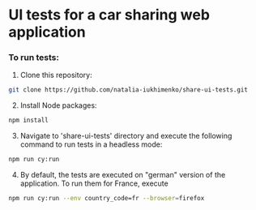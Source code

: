 # UI tests for a car sharing web application

### To run tests:

1. Clone this repository:
```sh
git clone https://github.com/natalia-iukhimenko/share-ui-tests.git
```

2. Install Node packages:
```sh
npm install
```

3. Navigate to 'share-ui-tests' directory and execute the following command to run tests in a headless mode:
```sh
npm run cy:run
```

4. By default, the tests are executed on "german" version of the application. To run them for France, execute
```sh
npm run cy:run --env country_code=fr --browser=firefox
```
